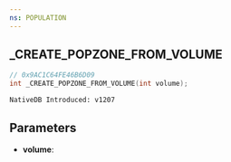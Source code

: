 ```yaml
---
ns: POPULATION
---
```

## _CREATE_POPZONE_FROM_VOLUME

```c
// 0x9AC1C64FE46B6D09
int _CREATE_POPZONE_FROM_VOLUME(int volume);
```

```
NativeDB Introduced: v1207
```

## Parameters
* **volume**:
